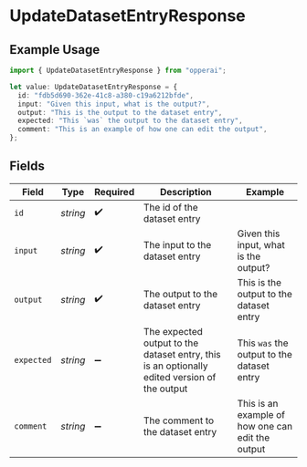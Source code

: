 # UpdateDatasetEntryResponse

## Example Usage

```typescript
import { UpdateDatasetEntryResponse } from "opperai";

let value: UpdateDatasetEntryResponse = {
  id: "fdb5d690-362e-41c8-a380-c19a6212bfde",
  input: "Given this input, what is the output?",
  output: "This is the output to the dataset entry",
  expected: "This `was` the output to the dataset entry",
  comment: "This is an example of how one can edit the output",
};
```

## Fields

| Field                                                                                        | Type                                                                                         | Required                                                                                     | Description                                                                                  | Example                                                                                      |
| -------------------------------------------------------------------------------------------- | -------------------------------------------------------------------------------------------- | -------------------------------------------------------------------------------------------- | -------------------------------------------------------------------------------------------- | -------------------------------------------------------------------------------------------- |
| `id`                                                                                         | *string*                                                                                     | :heavy_check_mark:                                                                           | The id of the dataset entry                                                                  |                                                                                              |
| `input`                                                                                      | *string*                                                                                     | :heavy_check_mark:                                                                           | The input to the dataset entry                                                               | Given this input, what is the output?                                                        |
| `output`                                                                                     | *string*                                                                                     | :heavy_check_mark:                                                                           | The output to the dataset entry                                                              | This is the output to the dataset entry                                                      |
| `expected`                                                                                   | *string*                                                                                     | :heavy_minus_sign:                                                                           | The expected output to the dataset entry, this is an optionally edited version of the output | This `was` the output to the dataset entry                                                   |
| `comment`                                                                                    | *string*                                                                                     | :heavy_minus_sign:                                                                           | The comment to the dataset entry                                                             | This is an example of how one can edit the output                                            |